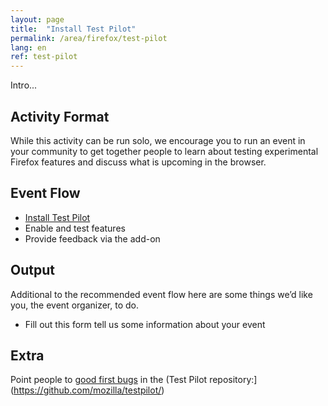 ```yaml
---
layout: page
title:  "Install Test Pilot"
permalink: /area/firefox/test-pilot
lang: en
ref: test-pilot
---
```


Intro...

## Activity Format

While this activity can be run solo, we encourage you to run an event in your community to get together people to learn about testing experimental Firefox features and discuss what is upcoming in the browser.

## Event Flow

* [Install Test Pilot](http://testpilot.firefox.com/experiments?utm_source=activity.mozilla.community&utm_medium=referral&utm_campaign=moz-community-2016)
* Enable and test features
* Provide feedback via the add-on


## Output
Additional to the recommended event flow here are some things we’d like you, the event organizer, to do.

* Fill out this form tell us some information about your event <add url when ready>

## Extra
Point people to [good first bugs](https://github.com/mozilla/testpilot/issues?q=is%3Aopen+is%3Aissue+label%3Agood-first-bug) in the (Test Pilot repository:](https://github.com/mozilla/testpilot/)
